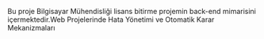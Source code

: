 Bu proje Bilgisayar Mühendisliği lisans bitirme projemin back-end mimarisini içermektedir.Web Projelerinde Hata Yönetimi ve Otomatik Karar Mekanizmaları                                                                                    
